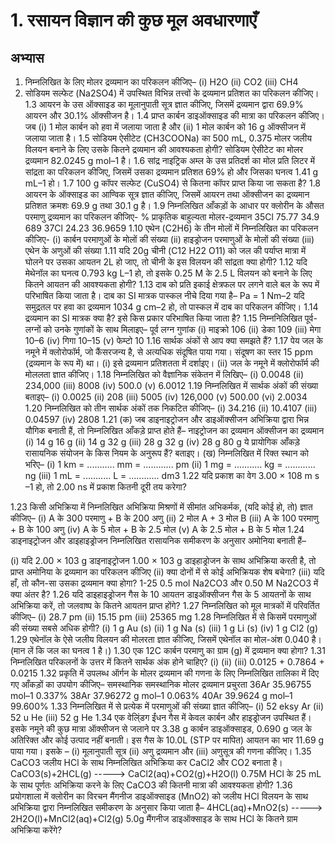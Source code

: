 # 1. रसायन विज्ञान की कुछ मूल अवधारणाएँ

## अभ्यास

1. निम्नलिखित के लिए मोलर द्रव्यमान का परिकलन कीजिए–
   (i) H2O (ii) CO2 (iii) CH4
2. सोडियम सल्फेट (Na2SO4) में उपस्थित विभिन्न तत्त्वों के द्रव्यमान प्रतिशत का परिकलन कीजिए।
1.3	आयरन के उस ऑक्साइड का मूलानुपाती सूत्र ज्ञात कीजिए, जिसमें द्रव्यमान द्वारा 69.9% आयरन और 30.1% ऑक्सीजन है।
1.4	प्राप्त कार्बन डाइऑक्साइड की मात्रा का परिकलन कीजिए। जब
(i) 1 मोल कार्बन को हवा में जलाया जाता है और
(ii)	1 मोल कार्बन को 16 g ऑक्सीजन में जलाया जाता है।
1.5	सोडियम ऐसीटेट (CH3COONa) का 500 mL, 0.375 मोलर जलीय विलयन बनाने के लिए उसके कितने द्रव्यमान की आवश्यकता होगी? सोडियम ऐसीटेट का मोलर द्रव्यमान 82.0245 g mol–1 है।
1.6	सांद्र नाइट्रिक अम्ल के उस प्रतिदर्श का मोल प्रति लिटर में सांद्रता का परिकलन कीजिए, जिसमें उसका द्रव्यमान प्रतिशत 69% हो और जिसका घनत्व 1.41 g mL–1 हो।
1.7	100 g कॉपर सल्फेट (CuSO4) से कितना कॉपर प्राप्त किया जा सकता है?
1.8	आयरन के ऑक्साइड का आण्विक सूत्र ज्ञात कीजिए, जिसमें आयरन तथा ऑक्सीजन का द्रव्यमान प्रतिशत क्रमशः 69.9 g तथा 30.1 g है।
1.9	निम्नलिखित आँकड़ों के आधार पर क्लोरीन के औसत परमाणु द्रव्यमान का परिकलन कीजिए-
% प्राकृतिक बाहुल्यता	 मोलर-द्रव्यमान
35Cl               75.77                         34.9 689
37Cl               24.23                         36.9659
1.10	एथेन (C2H6) के तीन मोलों में निम्नलिखित का परिकलन कीजिए-
(i)	कार्बन परमाणुओं के मोलों की संख्या
(ii)	हाइड्रोजन परमाणुओं के मोलों की संख्या
(iii)	एथेन के अणुओं की संख्या
1.11	यदि 20g चीनी (C12 H22 O11) को जल की पर्याप्त मात्रा में घोलने पर उसका आयतन 2L हो जाए, तो चीनी के इस विलयन की सांद्रता क्या होगी?
1.12	यदि मेथेनॉल का घनत्व 0.793 kg L–1 हो, तो इसके 0.25 M के 2.5 L विलयन को बनाने के लिए कितने आयतन की आवश्यकता होगी?
1.13	दाब को प्रति इकाई क्षेत्रफल पर लगने वाले बल के रूप में परिभाषित किया जाता है। दाब का SI मात्रक पास्कल नीचे दिया गया है–
 Pa = 1 Nm–2
यदि समुद्रतल पर हवा का द्रव्यमान 1034 g cm–2 हो, तो पास्कल में दाब का परिकलन कीजिए।
1.14	द्रव्यमान का SI मात्रक क्या है? इसे किस प्रकार परिभाषित किया जाता है?
1.15	निम्ननिलिखित पूर्व-लग्नों को उनके गुणांकों के साथ मिलाइए–
       पूर्व लग्न           गुणांक
             (i)	माइक्रो	        106
              (ii)  डेका             109
              (iii)  मेगा             10–6
              (iv)  गिगा            10–15
              (v)  फेम्टो            10
1.16	सार्थक अंकों से आप क्या समझते हैं?
1.17	पेय जल के नमूने में क्लोरोफॉर्म, जो कैंसरजन्य है, से अत्यधिक संदूषित पाया गया। संदूषण का स्तर 15 ppm (द्रव्यमान के रूप में) था।
(i)	इसे द्रव्यमान प्रतिशतता में दर्शाइए।
(ii)	जल के नमूने में क्लोरोफॉर्म की मोललता ज्ञात कीजिए।
1.18	निम्नलिखित को वैज्ञानिक संकेतन में लिखिए–
(i) 0.0048 (ii) 234,000 (iii) 8008 (iv) 500.0 (v) 6.0012
1.19	निम्नलिखित में सार्थक अंकों की संख्या बताइए–
(i) 0.0025 (ii) 208 (iii) 5005 (iv) 126,000
(v) 500.00 (vi) 2.0034
1.20	निम्नलिखित को तीन सार्थक अंकों तक निकटित कीजिए–
(i) 34.216 (ii) 10.4107 (iii) 0.04597 (iv) 2808
1.21	(क)	जब डाइनाइट्रोजन और डाइऑक्सीजन अभिक्रिया द्वारा भिन्न यौगिक बनाती हैं, तो निम्नलिखित आँकड़े प्राप्त होते हैं–
   नाइट्रोजन का  द्रव्यमान     ऑक्सीजन का द्रव्यमान
(i)           14 g                                16 g
(ii)          14 g                                32 g
(iii)         28 g                                32 g
(iv)        28 g                                 80 g
ये प्रायोगिक आँकड़े रासायनिक संयोजन के किस नियम के अनुरूप हैं? बताइए।
(ख) निम्नलिखित में रिक्त स्थान को भरिए–
(i) 1 km = ........... mm = ............ pm
(ii) 1 mg = ........... kg = ............ ng
(iii) 1 mL = ........... L = ............ dm3
1.22	यदि प्रकाश का वेग 3.00 × 108 m s –1 हो, तो 2.00 ns में प्रकाश कितनी दूरी तय करेगा?

1.23	किसी अभिक्रिया   में निम्नलिखित अभिक्रिया मिश्रणों में सीमांत अभिकर्मक, (यदि कोई हो, तो) ज्ञात कीजिए–
(i)	A के 300 परमाणु + B के 200 अणु
(ii)	2 मोल A + 3 मोल B
(iii)	A के 100 परमाणु + B के 100 अणु
(iv)	A के 5 मोल + B के 2.5 मोल
(v)	A के 2.5 मोल + B के 5 मोल
1.24	डाइनाइट्रोजन और डाइहाइड्रोजन निम्नलिखित रासायनिक समीकरण के अनुसार अमोनिया बनाती हैं–

(i)	यदि 2.00 × 103 g डाइनाइट्रोजन 1.00 × 103 g डाइहाड्रोजन के साथ अभिक्रिया करती है, तो प्राप्त अमोनिया के द्रव्यमान का परिकलन कीजिए
(ii)	क्या दोनों में से कोई अभिक्रियक शेष बचेगा?
(iii)	यदि हाँ, तो कौन-सा उसका द्रव्यमान क्या होगा?
1-25 0.5 mol Na2CO3 और 0.50 M Na2CO3 में क्या अंतर है?
1.26	यदि डाइहाइड्रोजन गैस के 10 आयतन डाइऑक्सीजन गैस के 5 आयतनों के साथ अभिक्रिया करें, तो जलवाष्प के कितने आयतन प्राप्त होंगे?
1.27	निम्नलिखित को मूल मात्रकों में परिवर्तित कीजिए–
(i) 28.7 pm (ii) 15.15 pm (iii) 25365 mg
1.28	निम्नलिखित में से किसमें परमाणुओं की संख्या सबसे अधिक होगी?
(i) 1 g Au (s)
(ii) 1 g Na (s)
(iii) 1 g Li (s)
(iv) 1 g Cl2 (g)
1.29	एथेनॉल के ऐसे जलीय विलयन की मोलरता ज्ञात कीजिए, जिसमें एथेनॉल का मोल-अंश 0.040 है। (मान लें कि जल का घनत्व 1 है।)
1.30	एक 12C कार्बन परमाणु का ग्राम (g) में द्रव्यमान क्या होगा?
1.31	निम्नलिखित परिकलनों के उत्तर में कितने सार्थक अंक होने चाहिए?
(i) 
(ii) 
(iii) 0.0125 + 0.7864 + 0.0215
1.32	प्रकृति में उपलब्ध ऑर्गन के मोलर द्रव्यमान की गणना के लिए निम्नलिखित तालिका में दिए गए आँकड़ों का उपयोग कीजिए–
     समस्थानिक         समस्थानिक         मोलर द्रव्यमान	प्रचुरता
            36Ar                      35.96755 mol–1         0.337%
            38Ar                      37.96272 g mol–1       0.063%
            40Ar                      39.9624 g mol–1        99.600%
1.33	निम्नलिखित में से प्रत्येक में परमाणुओं की संख्या ज्ञात कीजिए–
(i) 52 eksy Ar (ii) 52 u He (iii) 52 g He
1.34	एक वेलि्ंडग ईंधन गैस में केवल कार्बन और हाइड्रोजन उपस्थित हैं। इसके नमूने की कुछ मात्रा ऑक्सीजन से जलाने पर 3.38 g कार्बन डाइऑक्साइड, 0.690 g जल के अतिरिक्त और कोई उत्पाद नहीं बनाती। इस गैस के 10.0L (STP पर मापित) आयतन का भार 11.69 g पाया गया। इसके –
(i)	मूलानुपाती सूत्र
(ii)	अणु द्रव्यमान और
(iii)	अणुसूत्र की गणना कीजिए।
1.35	CaCO3 जलीय HCl के साथ निम्नलिखित अभिक्रिया कर CaCl2 और CO2 बनाता है।
 CaCO3(s)+2HCL(g) -----> CaCl2(aq)+CO2(g)+H2O(l)
0.75M HCl के 25 mL के साथ पूर्णतः अभिक्रिया करने के लिए CaCO3 की कितनी मात्रा की आवश्यकता होगी?
1.36	प्रयोगशाला में क्लोरीन का विरचन मैंगनीज डाइऑक्साइड (MnO2) को जलीय HCl विलयन के साथ अभिक्रिया द्वारा निम्नलिखित समीकरण के अनुसार किया जाता है–
4HCL(aq)+MnO2(s) -----> 2H2O(l)+MnCl2(aq)+Cl2(g) 5.0g मैंगनीज डाइऑक्साइड के साथ HCl के कितने ग्राम अभिक्रिया करेंगे? 